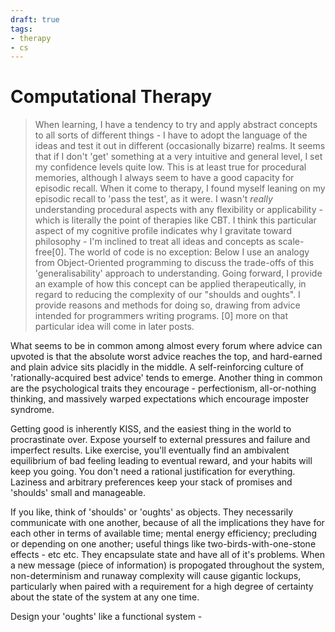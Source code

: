 ```yaml
---
draft: true
tags:
- therapy
- cs
---
```


# Computational Therapy

> When learning, I have a tendency to try and apply abstract concepts to all sorts of different things - I have to adopt the language of the ideas and test it out in different (occasionally bizarre) realms. It seems that if I don't 'get' something at a very intuitive and general level, I set my confidence levels quite low. This is at least true for procedural memories, although I always seem to have a good capacity for episodic recall. 
> When it come to therapy, I found myself leaning on my episodic recall to 'pass the test', as it were. I wasn't *really* understanding procedural aspects with any flexibility or applicability - which is literally the point of therapies like CBT.
> I think this particular aspect of my cognitive profile indicates why I gravitate toward philosophy - I'm inclined to treat all ideas and concepts as scale-free[0]. The world of code is no exception:
> Below I use an analogy from Object-Oriented programming to discuss the trade-offs of this 'generalisability' approach to understanding. Going forward, I provide an example of how this concept can be applied therapeutically, in regard to reducing the complexity of our "shoulds and oughts". I provide reasons and methods for doing so, drawing from advice intended for programmers writing programs.
> [0] more on that particular idea will come in later posts.


What seems to be in common among almost every forum where advice can upvoted is that the absolute worst advice reaches the top, and hard-earned and plain advice sits placidly in the middle. A self-reinforcing culture of 'rationally-acquired best advice' tends to emerge. Another thing in common are the psychological traits they encourage - perfectionism, all-or-nothing thinking, and massively warped expectations which encourage imposter syndrome.

Getting good is inherently KISS, and the easiest thing in the world to procrastinate over. Expose yourself to external pressures and failure and imperfect results. Like exercise, you'll eventually find an ambivalent equilibrium of bad feeling leading to eventual reward, and your habits will keep you going. You don't need a rational justification for everything. Laziness and arbitrary preferences keep your stack of promises and 'shoulds' small and manageable. 

If you like, think of 'shoulds' or 'oughts' as objects. They necessarily communicate with one another, because of all the implications they have for each other in terms of available time; mental energy efficiency; precluding or depending on one another; useful things like two-birds-with-one-stone effects - etc etc. They encapsulate state and have all of it's problems. When a new message (piece of information) is propogated throughout the system, non-determinism and runaway complexity will cause gigantic lockups, particularly when paired with a requirement for a high degree of certainty about the state of the system at any one time.

Design your 'oughts' like a functional system - 
